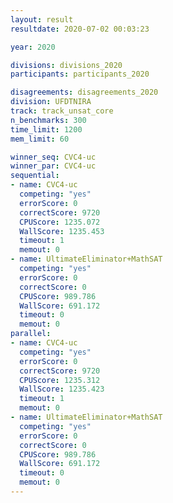 ```yaml
---
layout: result
resultdate: 2020-07-02 00:03:23

year: 2020

divisions: divisions_2020
participants: participants_2020

disagreements: disagreements_2020
division: UFDTNIRA
track: track_unsat_core
n_benchmarks: 300
time_limit: 1200
mem_limit: 60

winner_seq: CVC4-uc
winner_par: CVC4-uc
sequential:
- name: CVC4-uc
  competing: "yes"
  errorScore: 0
  correctScore: 9720
  CPUScore: 1235.072
  WallScore: 1235.453
  timeout: 1
  memout: 0
- name: UltimateEliminator+MathSAT
  competing: "yes"
  errorScore: 0
  correctScore: 0
  CPUScore: 989.786
  WallScore: 691.172
  timeout: 0
  memout: 0
parallel:
- name: CVC4-uc
  competing: "yes"
  errorScore: 0
  correctScore: 9720
  CPUScore: 1235.312
  WallScore: 1235.423
  timeout: 1
  memout: 0
- name: UltimateEliminator+MathSAT
  competing: "yes"
  errorScore: 0
  correctScore: 0
  CPUScore: 989.786
  WallScore: 691.172
  timeout: 0
  memout: 0
---
```

